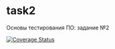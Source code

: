 # task2
Основы тестирования ПО: задание №2

[![Coverage Status](https://coveralls.io/repos/github/Cuudemi/task2/badge.svg?branch=main)](https://coveralls.io/github/Cuudemi/task2?branch=main)
